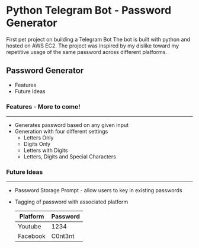 # Python Telegram Bot - Password Generator
First pet project on building a Telegram Bot
The bot is built with python and hosted on AWS EC2. The project was inspired by my dislike toward my repetitive usage of the same password across different platforms. 

## Password Generator
* Features
* Future Ideas

### Features - More to come!
---
* Generates password based on any given input
* Generation with four different settings
   * Letters Only
   * Digits Only
   * Letters with Digits
   * Letters, Digits and Special Characters

### Future Ideas
---
* Password Storage Prompt - allow users to key in existing passwords
* Tagging of password with associated platform

  Platform | Password
  ---------|----------
  Youtube  | 1234
  Facebook | C0nt3nt

          
